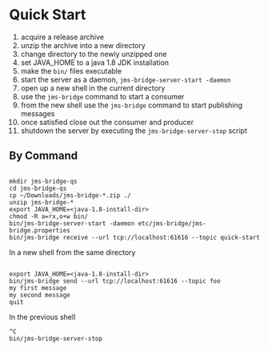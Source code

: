 # Quick Start

1. acquire a release archive
1. unzip the archive into a new directory
1. change directory to the newly unzipped one
1. set JAVA_HOME to a java 1.8 JDK installation
1. make the `bin/` files executable
1. start the server as a daemon, `jms-bridge-server-start -daemon`
1. open up a new shell in the current directory
1. use the `jms-bridge` command to start a consumer
1. from the new shell use the `jms-bridge` command to start publishing messages
1. once satisfied close out the consumer and producer
1. shutdown the server by executing the `jms-bridge-server-stop` script


## By Command

```shell

mkdir jms-bridge-qs
cd jms-bridge-qs
cp ~/Downloads/jms-bridge-*.zip ./
unzip jms-bridge-*
export JAVA_HOME=<java-1.8-install-dir>
chmod -R a=rx,o+w bin/
bin/jms-bridge-server-start -daemon etc/jms-bridge/jms-bridge.properties
bin/jms-bridge receive --url tcp://localhost:61616 --topic quick-start
```

In a new shell from the same directory
```shell

export JAVA_HOME=<java-1.8-install-dir>
bin/jms-bridge send --url tcp://localhost:61616 --topic foo
my first message
my second message
quit
```

In the previous shell
```shell
^C
bin/jms-bridge-server-stop
```

